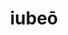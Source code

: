 ---
title: iubeō
meaning: to order
ch: ten
pos: verb
secondppstem: iub
infend: ēre
conjugation: second
---